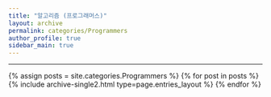 ```yaml
---
title: "알고리즘 (프로그래머스)"
layout: archive
permalink: categories/Programmers
author_profile: true
sidebar_main: true
---
```


<!-- 공백이 포함되어 있는 카테고리 이름의 경우 site.categories.['a b c'] 이런식으로! -->

***

{% assign posts = site.categories.Programmers %}
{% for post in posts %} {% include archive-single2.html type=page.entries_layout %} {% endfor %}